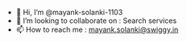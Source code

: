 - 👋 Hi, I’m @mayank-solanki-1103
- 💞️ I’m looking to collaborate on : Search services
- 📫 How to reach me : mayank.solanki@swiggy.in

